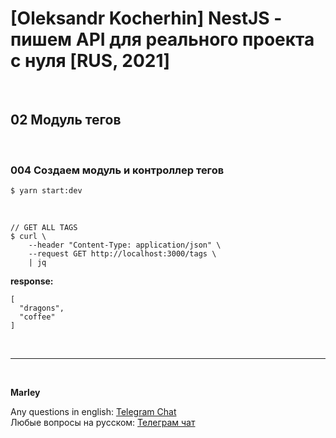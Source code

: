 # [Oleksandr Kocherhin] NestJS - пишем API для реального проекта с нуля [RUS, 2021]

<br/>

## 02 Модуль тегов

<br/>

### 004 Создаем модуль и контроллер тегов

```
$ yarn start:dev
```

<br/>

```
// GET ALL TAGS
$ curl \
    --header "Content-Type: application/json" \
    --request GET http://localhost:3000/tags \
    | jq
```

**response:**

```
[
  "dragons",
  "coffee"
]
```

<br/>

---

<br/>

**Marley**

Any questions in english: <a href="https://jsdev.org/chat/">Telegram Chat</a>  
Любые вопросы на русском: <a href="https://jsdev.ru/chat/">Телеграм чат</a>

